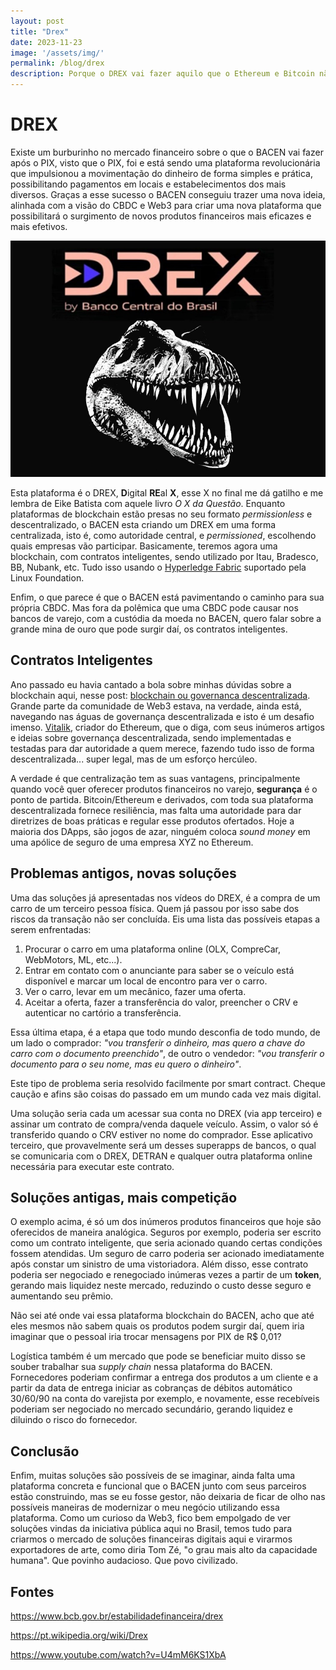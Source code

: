 ```yaml
---
layout: post
title: "Drex"
date: 2023-11-23
image: '/assets/img/'
permalink: /blog/drex
description: Porque o DREX vai fazer aquilo que o Ethereum e Bitcoin não fizeram
---
```


# DREX

Existe um burburinho no mercado financeiro sobre o que o BACEN vai fazer após o PIX, visto que o PIX, foi e está sendo uma plataforma revolucionária que impulsionou a movimentação do dinheiro de forma simples e prática, possibilitando pagamentos em locais e estabelecimentos dos mais diversos. Graças a esse sucesso o BACEN conseguiu trazer uma nova ideia, alinhada com a visão do CBDC e Web3 para criar uma nova plataforma que possibilitará o surgimento de novos produtos financeiros mais eficazes e mais efetivos.

![image-drex](/assets/img/drex.jpg)

Esta plataforma é o DREX, **D**igital **RE**al **X**, esse X no final me dá gatilho e me lembra de Eike Batista com aquele livro *O X da Questão*. Enquanto  plataformas de blockchain estão presas no seu formato *permissionless* e descentralizado, o BACEN esta criando um DREX em uma forma centralizada, isto é, como autoridade central, e *permissioned*, escolhendo quais empresas vão participar. Basicamente, teremos agora uma blockchain, com contratos inteligentes, sendo utilizado por Itau, Bradesco, BB, Nubank, etc. Tudo isso usando o [Hyperledge Fabric](https://www.hyperledger.org/projects/fabric) suportado pela Linux Foundation. 

Enfim, o que parece é que o BACEN está pavimentando o caminho para sua própria CBDC. Mas fora da polêmica que uma CBDC pode causar nos bancos de varejo, com a custódia da moeda no BACEN, quero falar sobre a grande mina de ouro que pode surgir daí, os contratos inteligentes.

## Contratos Inteligentes

Ano passado eu havia cantado a bola sobre minhas dúvidas sobre a blockchain aqui, nesse post: [blockchain ou governanca descentralizada](/blog/blockchain-ou-governanca-descentralizada). Grande parte da comunidade de Web3 estava, na verdade, ainda está, navegando nas águas de governança descentralizada e isto é um desafio imenso. [Vitalik](https://vitalik.ca/), criador do Ethereum, que o diga, com seus inúmeros artigos e ideias sobre governança descentralizada, sendo implementadas e testadas para dar autoridade a quem merece, fazendo tudo isso de forma descentralizada... super legal, mas de um esforço hercúleo.

A verdade é que centralização tem as suas vantagens, principalmente quando você quer oferecer produtos financeiros no varejo, **segurança** é o ponto de partida. Bitcoin/Ethereum e derivados, com toda sua plataforma descentralizada fornece resiliência, mas falta uma autoridade para dar diretrizes de boas práticas e regular esse produtos ofertados. Hoje a maioria dos DApps, são jogos de azar, ninguém coloca *sound money* em uma apólice de seguro de uma empresa XYZ no Ethereum.

## Problemas antigos, novas soluções

Uma das soluções já apresentadas nos vídeos do DREX, é a compra de um carro de um terceiro pessoa física. Quem já passou por isso sabe dos riscos da transação não ser concluída. Eis uma lista das possíveis etapas a serem enfrentadas:
1. Procurar o carro em uma plataforma online (OLX, CompreCar, WebMotors, ML, etc...).
2. Entrar em contato com o anunciante para saber se o veículo está disponível e marcar um local de encontro para ver o carro.
3. Ver o carro, levar em um mecânico, fazer uma oferta.
4. Aceitar a oferta, fazer a transferência do valor, preencher o CRV e autenticar no cartório a transferência.

Essa última etapa, é a etapa que todo mundo desconfia de todo mundo, de um lado o comprador: *"vou transferir o dinheiro, mas quero a chave do carro com o documento preenchido"*, de outro o vendedor: *"vou transferir o documento para o seu nome, mas eu quero o dinheiro"*. 

Este tipo de problema seria resolvido facilmente por smart contract. Cheque caução e afins são coisas do passado em um mundo cada vez mais digital. 

Uma solução seria cada um acessar sua conta no DREX (via app terceiro) e assinar um contrato de compra/venda daquele veículo. Assim, o valor só é transferido quando o CRV estiver no nome do comprador. Esse aplicativo terceiro, que provavelmente será um desses superapps de bancos, o qual se comunicaria com o DREX, DETRAN e qualquer outra plataforma online necessária para executar este contrato.

## Soluções antigas, mais competição

O exemplo acima, é só um dos inúmeros produtos financeiros que hoje são oferecidos de maneira analógica. Seguros por exemplo, poderia ser escrito como um contrato inteligente, que seria acionado quando certas condições fossem atendidas. Um seguro de carro poderia ser acionado imediatamente após constar um sinistro de uma vistoriadora. Além disso, esse contrato poderia ser negociado e renegociado inúmeras vezes a partir de um **token**, gerando mais liquidez neste mercado, reduzindo o custo desse seguro e aumentando seu prêmio. 

Não sei até onde vai essa plataforma blockchain do BACEN, acho que até eles mesmos não sabem quais os produtos podem surgir daí, quem iria imaginar que o pessoal iria trocar mensagens por PIX de R$ 0,01?

Logística também é um mercado que pode se beneficiar muito disso se souber trabalhar sua *supply chain* nessa plataforma do BACEN. Fornecedores poderiam confirmar a entrega dos produtos a um cliente e a partir da data de entrega iniciar as cobranças de débitos automático 30/60/90 na conta do varejista por exemplo, e novamente, esse recebíveis poderiam ser negociado no mercado secundário, gerando liquidez e diluindo o risco do fornecedor.

## Conclusão

Enfim, muitas soluções são possíveis de se imaginar, ainda falta uma plataforma concreta e funcional que o BACEN junto com seus parceiros estão construindo, mas se eu fosse gestor, não deixaria de ficar de olho nas possíveis maneiras de modernizar o meu negócio utilizando essa plataforma. Como um curioso da Web3, fico bem empolgado de ver soluções vindas da iniciativa pública aqui no Brasil, temos tudo para criarmos o mercado de soluções financeiras digitais aqui e virarmos exportadores de arte, como diria Tom Zé, "o grau mais alto da capacidade humana". Que povinho audacioso. Que povo civilizado.

## Fontes

https://www.bcb.gov.br/estabilidadefinanceira/drex

https://pt.wikipedia.org/wiki/Drex

https://www.youtube.com/watch?v=U4mM6KS1XbA
